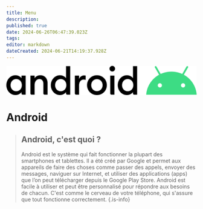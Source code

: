 ```yaml
---
title: Menu
description: 
published: true
date: 2024-06-26T06:47:39.023Z
tags: 
editor: markdown
dateCreated: 2024-06-21T14:19:37.928Z
---
```


![android_logo.png](/images/android/android_logo.png)

# Android


> ## Android, c'est quoi ?
> Android est le système qui fait fonctionner la plupart des smartphones et tablettes. Il a été créé par Google et permet aux appareils de faire des choses comme passer des appels, envoyer des messages, naviguer sur Internet, et utiliser des applications (apps) que l’on peut télécharger depuis le Google Play Store. Android est facile à utiliser et peut être personnalisé pour répondre aux besoins de chacun. C'est comme le cerveau de votre téléphone, qui s'assure que tout fonctionne correctement.
{.is-info}
